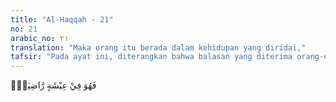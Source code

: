 ```yaml
---
title: "Al-Haqqah - 21"
no: 21
arabic_no: ٢١
translation: "Maka orang itu berada dalam kehidupan yang diridai,"
tafsir: "Pada ayat ini, diterangkan bahwa balasan yang diterima orang-orang yang menerima catatan amalnya dengan tangan kanan adalah berada dalam kehidupan yang diridai. Hidup yang diridai itu adalah hidup yang dicita-citakan oleh setiap orang yang beriman, yaitu hidup yang diridai Allah, seluruh manusia, bahkan seluruh makhluk Allah. Tidak ada satu pun yang menaruh iri, dengki, dendam, dan benci kepadanya, sehingga segala sesuatu yang dihadapinya adalah baik dan menimbulkan kebaikan kepada dirinya. Tidak ada sesuatu yang menyakitkan hatinya dan tidak ada perbuatan atau sikap yang menyinggung perasaannya, semuanya enak didengar dan dirasakan.\n\nDalam firman Allah yang lalu diterangkan bahwa jiwa yang tenang adalah jiwa yang hidup dalam kehidupan yang diridai dan termasuk kelompok hamba-hamba Allah:\n\nWahai jiwa yang tenang! Kembalilah kepada Tuhanmu dengan hati yang rida dan diridai-Nya. Maka masuklah ke dalam golongan hamba-hamba-Ku, dan masuklah ke dalam surga-Ku. (al-Fajr/89: 27-30)"
---
```


فَهُوَ فِيْ عِيْشَةٍ رَّاضِيَةٍۚ
